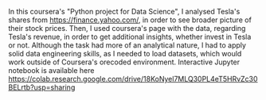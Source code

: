 In this  coursera's "Python project for Data Science", I analysed Tesla's shares from https://finance.yahoo.com/, in order to see broader picture of their stock prices.
Then, I used coursera's page with the data, regarding Tesla's revenue, in order to get additional insights, whether invest in Tesla or not. 
Although the task had more of an analytical nature, I had to apply solid data engineering skills, as I needed to load datasets, which would work outside of Coursera's orecoded environment.
Interactive Jupyter notebook is available here https://colab.research.google.com/drive/18KoNyel7MLQ30PL4eT5HRvZc30BELrtb?usp=sharing
